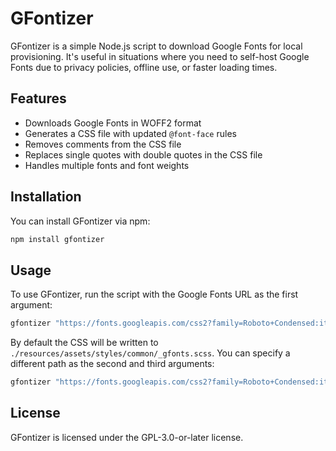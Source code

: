 # GFontizer

GFontizer is a simple Node.js script to download Google Fonts for local provisioning. It's useful in situations where you need to self-host Google Fonts due to privacy policies, offline use, or faster loading times.

## Features

- Downloads Google Fonts in WOFF2 format
- Generates a CSS file with updated `@font-face` rules
- Removes comments from the CSS file
- Replaces single quotes with double quotes in the CSS file
- Handles multiple fonts and font weights

## Installation

You can install GFontizer via npm:

```sh
npm install gfontizer
```

## Usage

To use GFontizer, run the script with the Google Fonts URL as the first argument:

```sh
gfontizer "https://fonts.googleapis.com/css2?family=Roboto+Condensed:ital,wght@0,300;0,400;0,700;1,300;1,400;1,700&display=swap"
```

By default the CSS will be written to `./resources/assets/styles/common/_gfonts.scss`. You can specify a different path as the second and third arguments:

```sh
gfontizer "https://fonts.googleapis.com/css2?family=Roboto+Condensed:ital,wght@0,300;0,400;0,700;1,300;1,400;1,700&display=swap" "./styles/_gfonts.scss"
```

## License

GFontizer is licensed under the GPL-3.0-or-later license.
